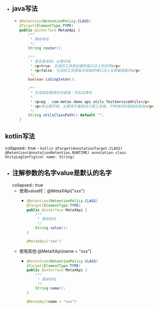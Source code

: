 - ## java写法
	- ```java
	  @Retention(RetentionPolicy.CLASS)
	  @Target(ElementType.TYPE)
	  public @interface MetaXApi {
	      /**
	       * 路由地址
	       */
	      String router();
	  
	      /**
	       * 是否是单例，必需字段
	       * <p>true: 生成的工具类会缓存接口注入的实例</p>
	       * <p>false: 生成的工具类每次获取的接口注入实例都是新的</p>
	       */
	      boolean isSingleton();
	  
	      /**
	       * 生成指定路径的包装类：包名加类名
	       *
	       * <p>eg - com.metax.demo.api.utils.TestServiceUtils</p>
	       * <p>非必需字段，主要用于兼容旧工程工具类，不修改旧的路径和类名</p>
	       */
	      String utilsClassPath() default "";
	  }
	  ```
## kotlin写法
collapsed:: true
	- ```kotlin
	  @Target(AnnotationTarget.CLASS)
	  @Retention(AnnotationRetention.RUNTIME)
	  annotation class UnityLogConfig(val name: String)
	  ```
- ## 注解参数的名字value是默认的名字
  collapsed:: true
	- 使用value时：@MetaXApi("xxx")
		- ```java
		  @Retention(RetentionPolicy.CLASS)
		  @Target(ElementType.TYPE)
		  public @interface MetaXApi {
		      /**
		       * 路由地址
		       */
		      String value();
		  }
		  
		  @MetaXApi("xxx")
		  ```
	- 使用其他:@MetaXApi(name = "xxx")
		- ```java
		  @Retention(RetentionPolicy.CLASS)
		  @Target(ElementType.TYPE)
		  public @interface MetaXApi {
		      /**
		       * 路由地址
		       */
		      String name();
		  }
		  
		  @MetaXApi(name = "xxx")
		  ```